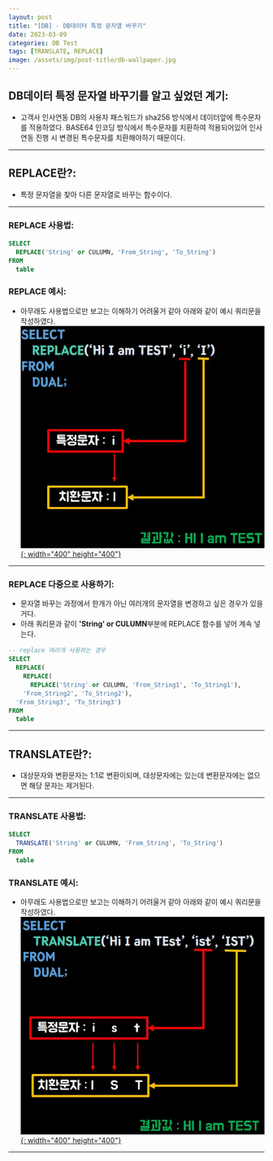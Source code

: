 ```yaml
---
layout: post
title: "[DB] - DB데이터 특정 문자열 바꾸기"
date: 2023-03-09
categories: DB Test
tags: [TRANSLATE, REPLACE]
image: /assets/img/post-title/db-wallpaper.jpg
---
```


## DB데이터 특정 문자열 바꾸기를 알고 싶었던 계기:
- 고객사 인사연동 DB의 사용자 패스워드가 sha256 방식에서 데이터앞에 특수문자를 적용하였다. BASE64 인코딩 방식에서 특수문자를 치환하여 적용되어있어 인사연동 진행 시 변경된 특수문자를 치환해야하기 때문이다.

* * *

## REPLACE란?:
- 특정 문자열을 찾아 다른 문자열로 바꾸는 함수이다.

* * *

### REPLACE 사용법:
```sql
SELECT
  REPLACE('String' or CULUMN, 'From_String', 'To_String')
FROM
  table
```

### REPLACE 예시:
- 아무래도 사용법으로만 보고는 이해하기 어려울거 같아 아래와 같이 예시 쿼리문을 작성하였다.
[![텍스트](/assets/img/post/DB/REPLACE%20%EC%98%88%EC%8B%9C%20%EC%BF%BC%EB%A6%AC%EB%AC%B8.png){: width="400" height="400"}](/assets/img/post/DB/REPLACE%20%EC%98%88%EC%8B%9C%20%EC%BF%BC%EB%A6%AC%EB%AC%B8.png)

* * *

### REPLACE 다중으로 사용하기:
- 문자열 바꾸는 과정에서 한개가 아닌 여러개의 문자열을 변경하고 싶은 경우가 있을거다.
- 아래 쿼리문과 같이 **'String' or CULUMN**부분에 REPLACE 함수를 넣어 계속 넣는다.

```sql
-- replace 여러개 사용하는 경우
SELECT
  REPLACE(
    REPLACE(
      REPLACE('String' or CULUMN, 'From_String1', 'To_String1'), 
    'From_String2', 'To_String2'), 
  'From_String3', 'To_String3')
FROM
  table
```

* * *

## TRANSLATE란?:
- 대상문자와 변환문자는 1:1로 변환이되며, 대상문자에는 있는데 변환문자에는 없으면 해당 문자는 제거된다.

* * *

### TRANSLATE 사용법:
```sql
SELECT
  TRANSLATE('String' or CULUMN, 'From_String', 'To_String')
FROM
  table
```

### TRANSLATE 예시:
- 아무래도 사용법으로만 보고는 이해하기 어려울거 같아 아래와 같이 예시 쿼리문을 작성하였다.
[![텍스트](/assets/img/post/DB/Translate%20%EC%98%88%EC%8B%9C%20%EC%BF%BC%EB%A6%AC%EB%AC%B8.png){: width="400" height="400"}](/assets/img/post/DB/Translate%20%EC%98%88%EC%8B%9C%20%EC%BF%BC%EB%A6%AC%EB%AC%B8.png)

* * *